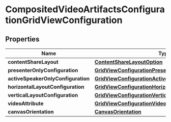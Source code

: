 

# CompositedVideoArtifactsConfigurationGridViewConfiguration


## Properties

| Name | Type | Description | Notes |
|------------ | ------------- | ------------- | -------------|
|**contentShareLayout** | [**ContentShareLayoutOption**](ContentShareLayoutOption.md) |  |  |
|**presenterOnlyConfiguration** | [**GridViewConfigurationPresenterOnlyConfiguration**](GridViewConfigurationPresenterOnlyConfiguration.md) |  |  [optional] |
|**activeSpeakerOnlyConfiguration** | [**GridViewConfigurationActiveSpeakerOnlyConfiguration**](GridViewConfigurationActiveSpeakerOnlyConfiguration.md) |  |  [optional] |
|**horizontalLayoutConfiguration** | [**GridViewConfigurationHorizontalLayoutConfiguration**](GridViewConfigurationHorizontalLayoutConfiguration.md) |  |  [optional] |
|**verticalLayoutConfiguration** | [**GridViewConfigurationVerticalLayoutConfiguration**](GridViewConfigurationVerticalLayoutConfiguration.md) |  |  [optional] |
|**videoAttribute** | [**GridViewConfigurationVideoAttribute**](GridViewConfigurationVideoAttribute.md) |  |  [optional] |
|**canvasOrientation** | [**CanvasOrientation**](CanvasOrientation.md) |  |  [optional] |



